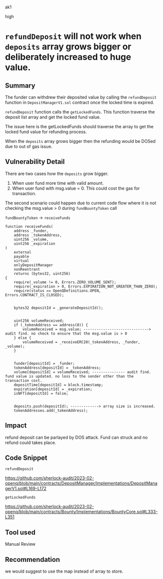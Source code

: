 ak1

high

# `refundDeposit` will not work when `deposits` array grows bigger or deliberately increased to huge value.

## Summary

The funder can withdrew their deposited value by calling the `refundDeposit` function in `DepositManagerV1.sol` contract once the locked time is expired.

`refundDeposit` function calls the `getLockedFunds`. This function traverse the deposit list array and get the locked fund value.

The issue here is the getLockedFunds should traverse the array to get the locked fund value for refunding process.

When the `deposits` array grows bigger then the refunding would be DOSed due to out of gas issue.

## Vulnerability Detail

There are two cases how the `deposits` grow bigger.

1. When user fund more time with valid amount.
2. When user fund with msg.value = 0. This could cost the gas for transaction.

The second scenario could happen due to current code flow where it is not checking the msg.value > 0 during `fundBountyToken` call

`fundBountyToken` -> `receiveFunds`


    function receiveFunds(
        address _funder,
        address _tokenAddress,
        uint256 _volume,
        uint256 _expiration
    )
        external
        payable
        virtual
        onlyDepositManager
        nonReentrant
        returns (bytes32, uint256)
    {
        require(_volume != 0, Errors.ZERO_VOLUME_SENT);
        require(_expiration > 0, Errors.EXPIRATION_NOT_GREATER_THAN_ZERO);
        require(status == OpenQDefinitions.OPEN, Errors.CONTRACT_IS_CLOSED);


        bytes32 depositId = _generateDepositId();


        uint256 volumeReceived;
        if (_tokenAddress == address(0)) {
            volumeReceived = msg.value; ------------------------------> audit find. no check to ensure that the msg.value is > 0
        } else {
            volumeReceived = _receiveERC20(_tokenAddress, _funder, _volume);
        }


        funder[depositId] = _funder;
        tokenAddress[depositId] = _tokenAddress;
        volume[depositId] = volumeReceived; --------------- audit find. fund value is updated. no loss to the sender other than the transaction cost.
        depositTime[depositId] = block.timestamp;
        expiration[depositId] = _expiration;
        isNFT[depositId] = false;


        deposits.push(depositId); -------------> array size is increased.
        tokenAddresses.add(_tokenAddress);

 

## Impact

refund deposit can be parlayed by DOS attack. Fund can struck and no refund could takes place.

## Code Snippet

`refundDeposit`

https://github.com/sherlock-audit/2023-02-openq/blob/main/contracts/DepositManager/Implementations/DepositManagerV1.sol#L169-L172

`getLockedFunds`

https://github.com/sherlock-audit/2023-02-openq/blob/main/contracts/Bounty/Implementations/BountyCore.sol#L333-L351

## Tool used

Manual Review

## Recommendation
we would suggest to use the map instead of array to store.
